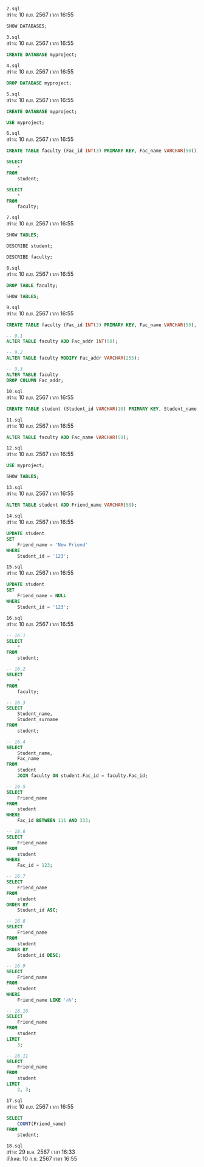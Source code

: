 `2.sql`<br>
สร้าง: 10 ก.ย. 2567 เวลา 16:55<br>
```sql
SHOW DATABASES;

```
`3.sql`<br>
สร้าง: 10 ก.ย. 2567 เวลา 16:55<br>
```sql
CREATE DATABASE myproject;

```
`4.sql`<br>
สร้าง: 10 ก.ย. 2567 เวลา 16:55<br>
```sql
DROP DATABASE myproject;
```
`5.sql`<br>
สร้าง: 10 ก.ย. 2567 เวลา 16:55<br>
```sql
CREATE DATABASE myproject;

USE myproject;

```
`6.sql`<br>
สร้าง: 10 ก.ย. 2567 เวลา 16:55<br>
```sql
CREATE TABLE faculty (Fac_id INT(3) PRIMARY KEY, Fac_name VARCHAR(50));

SELECT
	*
FROM
	student;

SELECT
	*
FROM
	faculty;

```
`7.sql`<br>
สร้าง: 10 ก.ย. 2567 เวลา 16:55<br>
```sql
SHOW TABLES;

DESCRIBE student;

DESCRIBE faculty;

```
`8.sql`<br>
สร้าง: 10 ก.ย. 2567 เวลา 16:55<br>
```sql
DROP TABLE faculty;

SHOW TABLES;

```
`9.sql`<br>
สร้าง: 10 ก.ย. 2567 เวลา 16:55<br>
```sql
CREATE TABLE faculty (Fac_id INT(3) PRIMARY KEY, Fac_name VARCHAR(50), Fac_addr INT(50));

-- 9.1
ALTER TABLE faculty ADD Fac_addr INT(50);

-- 9.2
ALTER TABLE faculty MODIFY Fac_addr VARCHAR(255);

-- 9.3
ALTER TABLE faculty
DROP COLUMN Fac_addr;

```
`10.sql`<br>
สร้าง: 10 ก.ย. 2567 เวลา 16:55<br>
```sql
CREATE TABLE student (Student_id VARCHAR(10) PRIMARY KEY, Student_name VARCHAR(50), Student_surname VARCHAR(50), Student_tel VARCHAR(10), Fac_id INT(3), FOREIGN KEY (Fac_id) REFERENCES faculty (Fac_id));

```
`11.sql`<br>
สร้าง: 10 ก.ย. 2567 เวลา 16:55<br>
```sql
ALTER TABLE faculty ADD Fac_name VARCHAR(50);

```
`12.sql`<br>
สร้าง: 10 ก.ย. 2567 เวลา 16:55<br>
```sql
USE myproject;

SHOW TABLES;

```
`13.sql`<br>
สร้าง: 10 ก.ย. 2567 เวลา 16:55<br>
```sql
ALTER TABLE student ADD Friend_name VARCHAR(50);

```
`14.sql`<br>
สร้าง: 10 ก.ย. 2567 เวลา 16:55<br>
```sql
UPDATE student
SET
	Friend_name = 'New Friend'
WHERE
	Student_id = '123';

```
`15.sql`<br>
สร้าง: 10 ก.ย. 2567 เวลา 16:55<br>
```sql
UPDATE student
SET
	Friend_name = NULL
WHERE
	Student_id = '123';

```
`16.sql`<br>
สร้าง: 10 ก.ย. 2567 เวลา 16:55<br>
```sql
-- 16.1
SELECT
	*
FROM
	student;

-- 16.2
SELECT
	*
FROM
	faculty;

-- 16.3
SELECT
	Student_name,
	Student_surname
FROM
	student;

-- 16.4
SELECT
	Student_name,
	Fac_name
FROM
	student
	JOIN faculty ON student.Fac_id = faculty.Fac_id;

-- 16.5
SELECT
	Friend_name
FROM
	student
WHERE
	Fac_id BETWEEN 111 AND 333;

-- 16.6
SELECT
	Friend_name
FROM
	student
WHERE
	Fac_id = 123;

-- 16.7
SELECT
	Friend_name
FROM
	student
ORDER BY
	Student_id ASC;

-- 16.8
SELECT
	Friend_name
FROM
	student
ORDER BY
	Student_id DESC;

-- 16.9
SELECT
	Friend_name
FROM
	student
WHERE
	Friend_name LIKE 'ก%';

-- 16.10
SELECT
	Friend_name
FROM
	student
LIMIT
	3;

-- 16.11
SELECT
	Friend_name
FROM
	student
LIMIT
	2, 3;

```
`17.sql`<br>
สร้าง: 10 ก.ย. 2567 เวลา 16:55<br>
```sql
SELECT
	COUNT(Friend_name)
FROM
	student;

```
`18.sql`<br>
สร้าง: 29 ม.ค. 2567 เวลา 16:33<br>
อัปเดต: 10 ก.ย. 2567 เวลา 16:55<br>
```sql

```
